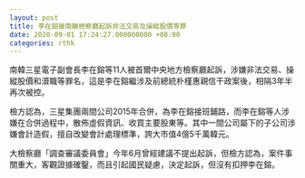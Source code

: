 ```yaml
---
layout: post
title: 李在鎔被南韓檢察廳起訴非法交易及操縱股價等罪
date: 2020-09-01 17:24:27.000000000 +08:00
categories: rthk
---
```


南韓三星電子副會長李在鎔等11人被首爾中央地方檢察廳起訴，涉嫌非法交易、操縱股價和瀆職等罪名，這是李在鎔繼涉及前總統朴槿惠親信干政案後，相隔3年半再次被控。

檢方認為，三星集團兩間公司2015年合併，為李在鎔接班鋪路，而李在鎔等人涉嫌在合併過程中，散佈虛假資訊、收買主要股東等。其中一間公司屬下的子公司涉嫌會計造假，擅自改變會計處理標準，誇大市值4億5千萬韓元。

大檢察廳「調查審議委員會」今年6月曾經建議不提出起訴，但檢方認為，案件事關重大，客觀證據確鑿，而且引起國民疑慮，決定起訴，但沒有扣押李在鎔。
